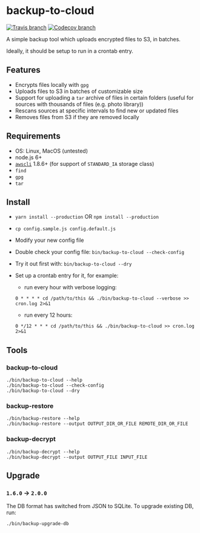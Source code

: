 # backup-to-cloud

[![Travis branch](https://img.shields.io/travis/avaly/backup-to-cloud/master.svg?style=flat-square)](https://travis-ci.org/avaly/backup-to-cloud)
[![Codecov branch](https://img.shields.io/codecov/c/github/avaly/backup-to-cloud/master.svg?style=flat-square)](https://codecov.io/gh/avaly/backup-to-cloud)

A simple backup tool which uploads encrypted files to S3, in batches.

Ideally, it should be setup to run in a crontab entry.

## Features

- Encrypts files locally with `gpg`
- Uploads files to S3 in batches of customizable size
- Support for uploading a `tar` archive of files in certain folders (useful for sources with thousands of files (e.g. photo library))
- Rescans sources at specific intervals to find new or updated files
- Removes files from S3 if they are removed locally

## Requirements

- OS: Linux, MacOS (untested)
- node.js 6+
- [`awscli`](http://docs.aws.amazon.com/cli/latest/userguide/cli-chap-welcome.html) 1.8.6+ (for support of `STANDARD_IA` storage class)
- `find`
- `gpg`
- `tar`

## Install

- `yarn install --production` OR `npm install --production`
- `cp config.sample.js config.default.js`
- Modify your new config file
- Double check your config file: `bin/backup-to-cloud --check-config`
- Try it out first with: `bin/backup-to-cloud --dry`
- Set up a crontab entry for it, for example:
  - run every hour with verbose logging:

  ```
  0 * * * * cd /path/to/this && ./bin/backup-to-cloud --verbose >> cron.log 2>&1
  ```
  - run every 12 hours:

  ```
  0 */12 * * * cd /path/to/this && ./bin/backup-to-cloud >> cron.log 2>&1
  ```

## Tools

### backup-to-cloud

```
./bin/backup-to-cloud --help
./bin/backup-to-cloud --check-config
./bin/backup-to-cloud --dry
```

### backup-restore

```
./bin/backup-restore --help
./bin/backup-restore --output OUTPUT_DIR_OR_FILE REMOTE_DIR_OR_FILE
```

### backup-decrypt

```
./bin/backup-decrypt --help
./bin/backup-decrypt --output OUTPUT_FILE INPUT_FILE
```

## Upgrade

### `1.6.0` -> `2.0.0`

The DB format has switched from JSON to SQLite. To upgrade existing DB, run:

```
./bin/backup-upgrade-db
```
